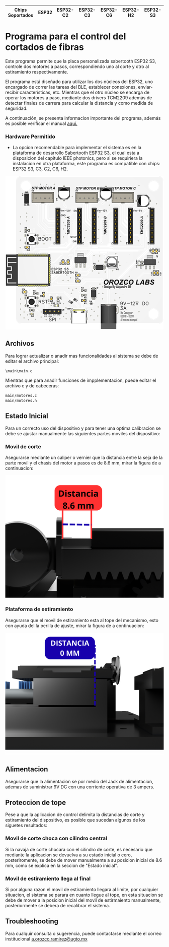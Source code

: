 | Chips Soportados | ESP32 | ESP32-C2 | ESP32-C3 | ESP32-C6 | ESP32-H2 | ESP32-S3 |
| ----------------- | ----- | -------- | -------- | -------- | -------- | -------- |

# Programa para el control del cortados de fibras

Este programa permite que la placa personalizada sabertooth ESP32 S3, controle dos motores a pasos, correspondiendo uno al corte y otro al estiramiento respectivamente.

El programa está diseñado para utilizar los dos núcleos del ESP32, uno encargado de correr las tareas del BLE, establecer conexiones, enviar-recibir características, etc. Mientras que el otro núcleo se encarga de operar los motores a paso, mediante dos drivers TCM2209 además de detectar finales de carrera para calcular la distancia y como medida de seguridad.

A continuación, se presenta informacion importante del programa, además es posible verificar el manual [aquí.](misc/DiagramaPlacaDeDesarrolloESP32.pdf)

### Hardware Permitido

* La opcion recomendable para implementar el sistema es en la plataforma de desarrollo Sabertooth ESP32 S3, el cual esta a disposicion del capitulo IEEE photonics, pero si se requiriera la instalacion en otra plataforma, este programa es compatible con chips: ESP32 S3, C3, C2, C6, H2.

![Plataforma de desarrollo Sabertooth ESP32 S3](misc/PCB.png)

## Archivos

Para lograr actualizar o anadir mas funcionalidades al sistema se debe de editar el archivo principal:

```
\main\main.c
```

Mientras que para anadir funciones de impplementacion, puede editar el archivo c y de cabeceras:
```
main/motores.c
main/motores.h
```
<!-- ### Build and Flash

Run `idf.py -p PORT flash monitor` to build, flash and monitor the project.

(To exit the serial monitor, type ``Ctrl-]``.)

See the [Getting Started Guide](https://idf.espressif.com/) for full steps to configure and use ESP-IDF to build projects. -->
## Estado Inicial

Para un correcto uso del dispositivo y para tener una optima calibracion se debe se ajustar manualmente las siguientes partes moviles del dispositivo:

### Movil de corte

Asegurarse mediante un caliper o vernier que la distancia entre la seja de la parte movil y el chasis del motor a pasos es de 8.6 mm, mirar la figura de a continuacion:

![Posicion inicial del movil de corte](misc/DistanceCut.png)

### Plataforma de estiramiento

Asegurarse que el movil de estiramiento esta al tope del mecanismo, esto con ayuda del la perilla de ajuste, mirar la figura de a continuacion:

![Posicion inicial del movil de estiramiento](misc/DistanceEst.png)

## Alimentacion

Asegurarse que la alimentacion se por medio del Jack de alimentacion, ademas de suministrar 9V DC con una corriente operativa de 3 ampers.

<!-- ## Aplicacion de control

### Seleccion de dispositivo:

### Rutina de corte

### Corte manual -->

## Proteccion de tope

Pese a que la aplicacion de control delimita la distancias de corte y estiramiento del dispositivo, es posible que sucedan algunos de los siguetes resultados:

### Movil de corte choca con cilindro central

Si la navaja de corte chocara con el cilindro de corte, es necesario que mediante la aplicacion se devuelva a su estado inicial o cero, posteriromente, se debe de mover manualmente a su posicion inicial de 8.6 mm, como se explica en la seccion de "Estado inicial".

### Movil de estiramiento llega al final

Si por alguna razon el movil de estiramiento llegara al limite, por cualquier situacion, el sistema se parara en cuanto llegue al tope, en esta situacion se debe de mover a la posicion inicial del movil de estirmaiento manualmente, posteriormente se debera de recalibrar el sistema.

## Troubleshooting

Para cualquir consulta o sugerencia, puede contactarse mediante el correo institucional a.orozco.ramirez@ugto.mx
